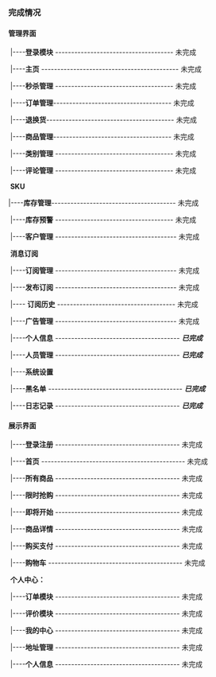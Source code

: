 ### 完成情况

#### 		管理界面

​			|----**登录模块** ------------------------------------- 未完成

​			|----**主页** ------------------------------------------- 未完成

​			|----**秒杀管理** ------------------------------------- 未完成

​			|----**订单管理**------------------------------------- 未完成

​			|----**退换货**---------------------------------------- 未完成

​			|----**商品管理**------------------------------------- 未完成

​			|----**类别管理** ------------------------------------- 未完成

​			|----**评论管理** ------------------------------------- 未完成

​			**SKU**

​			|----**库存管理**--------------------------------------- 未完成

​			|----**库存预警**  ------------------------------------- 未完成

​			|----**客户管理** -------------------------------------- 未完成

​			**消息订阅** 

​			|----**订阅管理** -------------------------------------- 未完成

​	        |----**发布订阅** -------------------------------------- 未完成

​			|---- **订阅历史** ------------------------------------- 未完成

​			|----**广告管理**  -------------------------------------- 未完成

​			|----**个人信息** --------------------------------------- **_已完成_**

​			|----**人员管理** --------------------------------------- **_已完成_**

​			|----**系统设置** 

​			|----**黑名单** ------------------------------------------ **_已完成_**

​			|----**日志记录** --------------------------------------- **_已完成_**



#### 		展示界面

​			|----**登录注册** --------------------------------------- 未完成			

​			|----**首页** --------------------------------------------- 未完成

​			|----**所有商品** --------------------------------------- 未完成

​			|----**限时抢购** --------------------------------------- 未完成

​			|----**即将开始** --------------------------------------- 未完成

​			|----**商品详情** --------------------------------------- 未完成

​			|----**购买支付** --------------------------------------- 未完成

​			|----**购物车** ------------------------------------------ 未完成

​			**个人中心：**

​			|----**订单模块** --------------------------------------- 未完成

​			|----**评价模块** --------------------------------------- 未完成

​			|----**我的中心** --------------------------------------- 未完成

​			|----**地址管理** --------------------------------------- 未完成

​			|----**个人信息** --------------------------------------- 未完成

​				